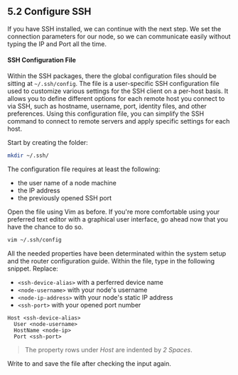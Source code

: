 ## 5.2 Configure SSH

If you have SSH installed, we can continue with the next step. We set the connection parameters for our node, so we can communicate easily without typing the IP and Port all the time.

#### SSH Configuration File

Within the SSH packages, there the global configuration files should be sitting at `~/.ssh/config`. The file is a user-specific SSH configuration file used to customize various settings for the SSH client on a per-host basis. It allows you to define different options for each remote host you connect to via SSH, such as hostname, username, port, identity files, and other preferences. Using this configuration file, you can simplify the SSH command to connect to remote servers and apply specific settings for each host.

Start by creating the folder:

```sh
mkdir ~/.ssh/
```

The configuration file requires at least the following:

- the user name of a node machine
- the IP address
- the previously opened SSH port

Open the file using Vim as before. If you're more comfortable using your preferred text editor with a graphical user interface, go ahead now that you have the chance to do so.

```sh
vim ~/.ssh/config
```

All the needed properties have been determinated within the system setup and the router configuration guide. Within the file, type in the following snippet. Replace:

- `<ssh-device-alias>` with a perferred device name
- `<node-username>` with your node's username
- `<node-ip-address>` with your node's static IP address
- `<ssh-port>` with your opened port number

```text
Host <ssh-device-alias>
  User <node-username>
  HostName <node-ip>
  Port <ssh-port>
```

> The property rows under _Host_ are indented by _2 Spaces_.

Write to and save the file after checking the input again.
